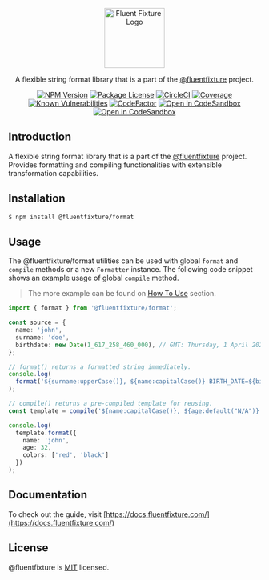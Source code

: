 <p align="center">
  <a href="https://github.com/fluentfixture" target="blank"><img src="https://i.imgur.com/qLGGhTh.jpg" width="120" alt="Fluent Fixture Logo" /></a>
</p>

<p align="center">A flexible string format library that is a part of the <a href="https://github.com/fluentfixture">@fluentfixture</a> project.</p>

<p align="center">
  <a href="https://www.npmjs.com/package/@fluentfixture/format" target="_blank"><img src="https://img.shields.io/npm/v/@fluentfixture/format.svg" alt="NPM Version"/></a>
  <a href="https://www.npmjs.com/package/@fluentfixture/format" target="_blank"><img src="https://img.shields.io/npm/l/@fluentfixture/format.svg" alt="Package License" /></a>
  <a href="https://dl.circleci.com/status-badge/redirect/gh/fluentfixture/fluentfixture/tree/main" target="_blank"><img src="https://dl.circleci.com/status-badge/img/gh/fluentfixture/fluentfixture/tree/main.svg?style=svg" alt="CircleCI" /></a>
  <a href="https://coveralls.io/github/fluentfixture/fluentfixture?branch=main" target="_blank"><img src="https://coveralls.io/repos/github/fluentfixture/fluentfixture/badge.svg?branch=main#9" alt="Coverage" /></a>
  <a href="https://snyk.io/test/github/fluentfixture/fluentfixture" target="_blank"><img src="https://snyk.io/test/github/fluentfixture/fluentfixture/badge.svg" alt="Known Vulnerabilities"/></a>
  <a href="https://www.codefactor.io/repository/github/fluentfixture/fluentfixture" target="_blank"><img src="https://www.codefactor.io/repository/github/fluentfixture/fluentfixture/badge" alt="CodeFactor"/></a>
  <a href="https://codesandbox.io/s/github/fluentfixture/fluentfixture/tree/main/sample/01-format" target="_blank"><img src="https://img.shields.io/badge/Open%20in-CodeSandbox-blue?style=flat-square&logo=codesandbox" alt="Open in CodeSandbox"/></a>
  <a href="https://docs.fluentfixture.com" target="_blank"><img src="https://img.shields.io/badge/Open%20in-GitBook-yellow?style=flat-square&logo=gitbook" alt="Open in CodeSandbox"/></a>
</p>

## Introduction

A flexible string format library that is a part of the [@fluentfixture](https://github.com/fluentfixture) project. Provides
formatting and compiling functionalities with extensible transformation capabilities.

## Installation

```bash
$ npm install @fluentfixture/format
```

## Usage

The @fluentfixture/format utilities can be used with global `format` and `compile` methods or a new `Formatter` instance. The following code snippet shows an example usage of global `compile` method.

> The more example can be found on [How To Use](https://docs.fluentfixture.com/packages/fluentfixture-format/how-to-use) section.

```typescript
import { format } from '@fluentfixture/format';

const source = {
  name: 'john',
  surname: 'doe',
  birthdate: new Date(1_617_258_460_000), // GMT: Thursday, 1 April 2021 06:27:40
};

// format() returns a formatted string immediately.
console.log(
  format('${surname:upperCase()}, ${name:capitalCase()} BIRTH_DATE=${birthdate:date("MM-DD-YYYY")}', source),
);

// compile() returns a pre-compiled template for reusing.
const template = compile('${name:capitalCase()}, ${age:default("N/A")} >> ${colors:join("+")}');

console.log(
  template.format({
    name: 'john',
    age: 32,
    colors: ['red', 'black']
  })
);
```
## Documentation

To check out the guide, visit [https://docs.fluentfixture.com/](https://docs.fluentfixture.com/)

## License

@fluentfixture is [MIT](https://github.com/fluentfixture/fluentfixture/blob/main/LICENSE) licensed.

